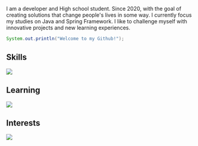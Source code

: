   I am a developer and High school student. Since 2020, with the goal of creating solutions that change people's lives in some way. I currently focus my studies on Java and Spring Framework.
I like to challenge myself with innovative projects and new learning experiences.

```java
System.out.println("Welcome to my Github!");
```



## Skills
<a href="https://github.com/luismede"><img src="https://skillicons.dev/icons?i=html,css,python,java,spring,postgresql,mysql,docker,git,arduino,figma"></a>

## Learning
<a href="https://github.com/luismede"><img src="https://skillicons.dev/icons?i=js,ts,nest,graphql,prisma,cpp"></a>

## Interests
<a href="https://github.com/luismede"><img src="https://skillicons.dev/icons?i=mongo,redis,go"></a>
</br>
</br>

